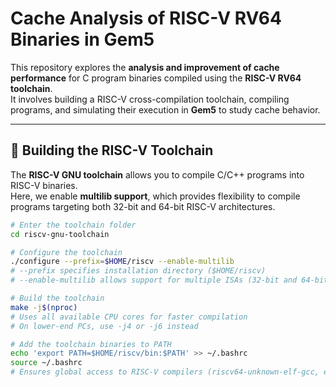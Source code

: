 # Cache Analysis of RISC-V RV64 Binaries in Gem5  

This repository explores the **analysis and improvement of cache performance** for C program binaries compiled using the **RISC-V RV64 toolchain**.  
It involves building a RISC-V cross-compilation toolchain, compiling programs, and simulating their execution in **Gem5** to study cache behavior.  

---

## 📌 Building the RISC-V Toolchain  

The **RISC-V GNU toolchain** allows you to compile C/C++ programs into RISC-V binaries.  
Here, we enable **multilib support**, which provides flexibility to compile programs targeting both 32-bit and 64-bit RISC-V architectures.  

```bash
# Enter the toolchain folder
cd riscv-gnu-toolchain        

# Configure the toolchain
./configure --prefix=$HOME/riscv --enable-multilib  
# --prefix specifies installation directory ($HOME/riscv)  
# --enable-multilib allows support for multiple ISAs (32-bit and 64-bit)  

# Build the toolchain
make -j$(nproc)  
# Uses all available CPU cores for faster compilation  
# On lower-end PCs, use -j4 or -j6 instead  

# Add the toolchain binaries to PATH
echo 'export PATH=$HOME/riscv/bin:$PATH' >> ~/.bashrc  
source ~/.bashrc
# Ensures global access to RISC-V compilers (riscv64-unknown-elf-gcc, etc.)
